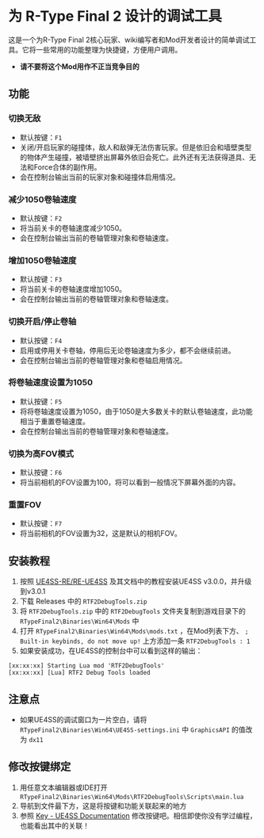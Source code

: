 # 为 R-Type Final 2 设计的调试工具
这是一个为R-Type Final 2核心玩家、wiki编写者和Mod开发者设计的简单调试工具。它将一些常用的功能整理为快捷键，方便用户调用。
- **请不要将这个Mod用作不正当竞争目的**

## 功能
### 切换无敌
- 默认按键：`F1`
- 关闭/开启玩家的碰撞体，敌人和敌弹无法伤害玩家。但是依旧会和墙壁类型的物体产生碰撞，被墙壁挤出屏幕外依旧会死亡。此外还有无法获得道具、无法和Force合体的副作用。
- 会在控制台输出当前的玩家对象和碰撞体启用情况。

### 减少1050卷轴速度
- 默认按键：`F2`
- 将当前关卡的卷轴速度减少1050。
- 会在控制台输出当前的卷轴管理对象和卷轴速度。

### 增加1050卷轴速度
- 默认按键：`F3`
- 将当前关卡的卷轴速度增加1050。
- 会在控制台输出当前的卷轴管理对象和卷轴速度。

### 切换开启/停止卷轴
- 默认按键：`F4`
- 启用或停用关卡卷轴，停用后无论卷轴速度为多少，都不会继续前进。
- 会在控制台输出当前的卷轴管理对象和卷轴启用情况。

### 将卷轴速度设置为1050
- 默认按键：`F5`
- 将将卷轴速度设置为1050，由于1050是大多数关卡的默认卷轴速度，此功能相当于重置卷轴速度。
- 会在控制台输出当前的卷轴管理对象和卷轴速度。

### 切换为高FOV模式
- 默认按键：`F6`
- 将当前相机的FOV设置为100，将可以看到一般情况下屏幕外面的内容。

### 重置FOV
- 默认按键：`F7`
- 将当前相机的FOV设置为32，这是默认的相机FOV。

## 安装教程
1. 按照 [UE4SS-RE/RE-UE4SS](https://github.com/UE4SS-RE/RE-UE4SS) 及其文档中的教程安装UE4SS v3.0.0，并升级到v3.0.1
2. 下载 Releases 中的 `RTF2DebugTools.zip`
3. 将 `RTF2DebugTools.zip` 中的 `RTF2DebugTools` 文件夹复制到游戏目录下的 `RTypeFinal2\Binaries\Win64\Mods` 中
4. 打开 `RTypeFinal2\Binaries\Win64\Mods\mods.txt` ，在Mod列表下方、 `; Built-in keybinds, do not move up!` 上方添加一条 `RTF2DebugTools : 1`
5. 如果安装成功，在UE4SS的控制台中可以看到这样的输出：
```
[xx:xx:xx] Starting Lua mod 'RTF2DebugTools'
[xx:xx:xx] [Lua] RTF2 Debug Tools loaded
```

## 注意点
- 如果UE4SS的调试窗口为一片空白，请将 `RTypeFinal2\Binaries\Win64\UE4SS-settings.ini` 中 `GraphicsAPI` 的值改为 `dx11`

## 修改按键绑定
1. 用任意文本编辑器或IDE打开 `RTypeFinal2\Binaries\Win64\Mods\RTF2DebugTools\Scripts\main.lua`
2. 导航到文件最下方，这是将按键和功能关联起来的地方
3. 参照 [Key - UE4SS Documentation](https://docs.ue4ss.com/dev/lua-api/table-definitions/key.html) 修改按键吧。相信即使你没有学过编程，也能看出其中的关联！
